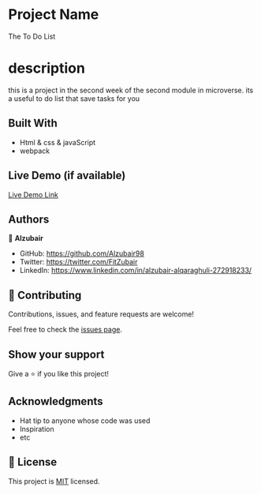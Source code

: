 # Project Name

The To Do List

# description

this is a project in the second week of the second module in microverse. its a useful to do list that save tasks for you

## Built With

- Html & css & javaScript
- webpack

## Live Demo (if available)

[Live Demo Link](https://alzubair98.github.io/To-Do-List/)

## Authors

👤 **Alzubair**

- GitHub: https://github.com/Alzubair98
- Twitter: https://twitter.com/FitZubair
- LinkedIn: https://www.linkedin.com/in/alzubair-alqaraghuli-272918233/

## 🤝 Contributing

Contributions, issues, and feature requests are welcome!

Feel free to check the [issues page](https://github.com/Alzubair98/Hello---micro/issues).

## Show your support

Give a ⭐️ if you like this project!

## Acknowledgments

- Hat tip to anyone whose code was used
- Inspiration
- etc

## 📝 License

This project is [MIT](./MIT.md) licensed.
